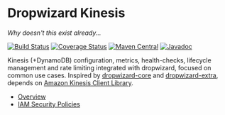 Dropwizard Kinesis
==================
*Why doesn't this exist already...*

[![Build Status](https://travis-ci.org/code-monastery/dropwizard-kinesis.svg?branch=master)](https://travis-ci.org/code-monastery/dropwizard-kinesis)
[![Coverage Status](https://img.shields.io/coveralls/code-monastery/dropwizard-kinesis.svg)](https://coveralls.io/r/code-monastery/dropwizard-kinesis)
[![Maven Central](https://maven-badges.herokuapp.com/maven-central/io.codemonastery/dropwizard-kinesis/badge.svg)](https://maven-badges.herokuapp.com/maven-central/io.codemonastery/dropwizard-kinesis)
[![Javadoc](https://javadoc-emblem.rhcloud.com/doc/io.codemonastery/dropwizard-kinesis/badge.svg)](http://www.javadoc.io/doc/io.codemonastery/dropwizard-kinesis)

Kinesis (+DynamoDB) configuration, metrics, health-checks, lifecycle management and rate limiting integrated with dropwizard, focused on common use cases. Inspired by [dropwizard-core](https://github.com/dropwizard/dropwizard/tree/master/dropwizard-core) and [dropwizard-extra](//github.com/datasift/dropwizard-extra), depends on [Amazon Kinesis Client Library](https://github.com/awslabs/amazon-kinesis-client).

* [Overview](https://github.com/code-monastery/dropwizard-kinesis/wiki)
* [IAM Security Policies](https://github.com/code-monastery/dropwizard-kinesis/wiki/IAM-Security-Policies)    
